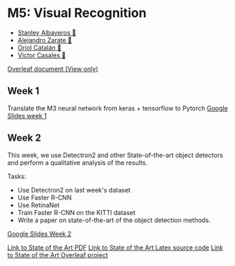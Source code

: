 # M5: Visual Recognition
- [Stanley Albayeros 📧](mailto:stanley.albayeros@gmail.com) 
- [Alejandro Zarate 📧](mailto:alejandro.zarate@e-campus.uab.cat)
- [Oriol Catalán 📧](mailto:oriol.catalan@e-campus.uab.cat) 
- [Víctor Casales 📧](mailto:victor.casales@e-campus.uab.cat)


[Overleaf document (View only) ](https://www.overleaf.com/read/nymwvqdydjxd "Overleaf document (View only) ")

## Week 1
Translate the M3 neural network from keras + tensorflow to Pytorch
[Google Slides week 1](https://docs.google.com/presentation/d/1JrFG0OSOV6nQf-6Ss4YSmOIoKTWkKJP4fEQG1KDi4Vk/edit?usp=sharing "Google Slides week 1")


## Week 2
This week, we use Detectron2 and other State-of-the-art object detectors and perform a qualitative analysis of the results.

Tasks:
- Use Detectron2 on last week's dataset
- Use Faster R-CNN
- Use RetinaNet
- Train Faster R-CNN on the KITTI dataset
- Write a paper on state-of-the-art of the object detection methods. 


[Google Slides Week 2](https://docs.google.com/presentation/d/1NfX-RdEkfT6hhm7tppC3edqGNjgpXcKk_4eDAcbMviU/edit?usp=sharing)

[Link to State of the Art PDF](https://github.com/drkztan/MCV_M5_VR_G04/blob/main/week2/Paper/main.pdf)
[Link to State of the Art Latex source code](https://github.com/drkztan/MCV_M5_VR_G04/tree/main/week2/Paper)
[Link to State of the Art Overleaf project](https://www.overleaf.com/project/604d81350cf6b14c73c264c0)
